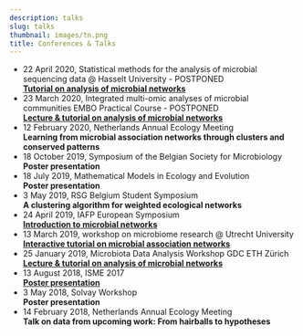 ```yaml
---
description: talks
slug: talks
thumbnail: images/tn.png
title: Conferences & Talks
---
```

 
<ul>
    <li> 22 April 2020, Statistical methods for the analysis of microbial sequencing data @ Hasselt University - POSTPONED<br /> <b><a href="https://ramellose.github.io/networktutorials/">Tutorial on analysis of microbial networks</a></b>  
  </li>
  <li> 23 March 2020, Integrated multi-omic analyses of microbial communities EMBO Practical Course - POSTPONED <br /> <b><a href="http://meetings.embo.org/event/20-microbial-communities">Lecture & tutorial on analysis of microbial networks</a></b>  
  </li>
    <li> 12 February 2020, Netherlands Annual Ecology Meeting <br /> <b>Learning from microbial association networks through clusters and conserved patterns</b>  
  </li>
  <li>18 October 2019, Symposium of the Belgian Society for Microbiology <br /> <b>Poster presentation</b>
  </li>
  <li>18 July 2019, Mathematical Models in Ecology and Evolution <br /> <b>Poster presentation</b>
  </li>
  <li>3 May 2019, RSG Belgium Student Symposium <br /> <b> A clustering algorithm for weighted ecological networks </b>
  </li>
  <li>24 April 2019, IAFP European Symposium <br /> <b><a href="https://iafp.confex.com/iafp/euro19/meetingapp.cgi/Paper/19152">Introduction to microbial networks</a></b>
  </li>
  <li>13 March 2019, workshop on microbiome research @ Utrecht University <br /> <b><a href="https://ramellose.github.io/networktutorials/">Interactive tutorial on microbial association networks</a></b>
  </li>
  <li>25 January 2019, Microbiota Data Analysis Workshop GDC ETH Zürich <br /> <b><a href="https://ramellose.github.io/networktutorials/">Lecture & tutorial on analysis of microbial networks</a></b>
  </li>
  <li>13 August 2018, ISME 2017 <br /> <b><a href="https://www.morressier.com/article/5b5199bfb1b87b000ecee5ad">Poster presentation</a></b>
  </li>
  <li>3 May 2018, Solvay Workshop <br /> <b>Poster presentation</b>
  </li>
  <li>14 February 2018, Netherlands Annual Ecology Meeting</b> <br /> <b>Talk on data from upcoming work: From hairballs to hypotheses</b>
  </li>
</ul>
